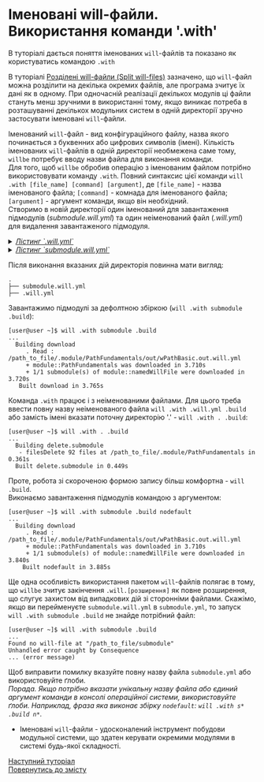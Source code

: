 # Іменовані will-файли. Використання команди '.with'  

В туторіалі дається поняття іменованих `will`-файлів та показано як користуватись командою `.with`

В туторіалі [Розділені will-файли (Split will-files)](SplitWillFile.ukr.md) зазначено, що `will`-файл можна розділити на декілька окремих файлів, але програма зчитує їх дані як в одному. При одночасній реалізації декількох модулів ці файли стануть менш зручними в використанні тому, якщо виникає потреба в розташуванні декількох модульних систем в одній директорії зручно застосувати іменовані  `will`-файли.  

Іменований `will`-файл - вид конфігураційного файлу, назва якого починається з буквенних або цифрових символів (імені). Кількість іменованих `will`-файлів в одній директорії необмежена саме тому, `willbe` потребує вводу назви файла для виконання команди.  
Для того, щоб `willbe` обробив операцію з іменованим файлом потрібно використовувати команду `.with`. Повний синтаксис цієї команди `will .with [file_name] [command] [argument]`, де `[file_name]` - назва іменованого файла; `[command]` - комнада для іменованого файла; `[argument]` - аргумент команди, якщо він необхідний.   
Створимо в новій директорії один іменований для завантаження підмодулів (_submodule.will.yml_) та один неіменований файл (_.will.yml_) для видалення завантаженого підмодуля.  

<details>
    <summary><u><em>Лістинг `.will.yml`</em></u></summary>

```yaml

about :

  name : deleteSubmodule
  description : "To test named will-files"

path :

  fileToDelete :
      path : './.module/PathFundamentals'

step  :

  delete.submodule :
      inherit : predefined.delete
      filePath : path::fileToDelete*


build :

  delete.submodule :
      criterion :
          default : 1
      steps :
          - delete.*

```

</details>

<details>
    <summary><u><em>Лістинг `submodule.will.yml`</em></u></summary>

```yaml
about :

    name : namedWillFile
    description : "To test named will-files"
    version : 0.0.1

submodule :

    PathFundamentals : git+https:///github.com/Wandalen/wPathBasic.git/out/wPathBasic#master

build :

    download :        
      steps :
        - submodules.download
      criterion :
        default : 1

    nodefault :     
      steps :
        - submodules.download

```

</details>

Після виконання вказаних дій директорія повинна мати вигляд:  

```
.
├── submodule.will.yml
├── .will.yml

```

Завантажимо підмодулі за дефолтною збіркою (`will .with submodule .build`):

```
[user@user ~]$ will .with submodule .build
...
  Building download
     . Read : /path_to_file/.module/PathFundamentals/out/wPathBasic.out.will.yml
     + module::PathFundamentals was downloaded in 3.710s
     + 1/1 submodule(s) of module::namedWillFile were downloaded in 3.720s
   Built download in 3.765s

```

Команда `.with` працює і з неіменованими файлами. Для цього треба ввести повну назву неіменованого файла `will .with .will.yml .build` або замість імені вказати поточну директорію '.' - `will .with . .build`:  

```
[user@user ~]$ will .with . .build
...
  Building delete.submodule
   - filesDelete 92 files at /path_to_file/.module/PathFundamentals in 0.361s
  Built delete.submodule in 0.449s

```
Проте, робота зі скороченою формою запису більш комфортна - `will .build`.  
Виконаємо завантаження підмодулів командою з аргументом:

```
[user@user ~]$ will .with submodule .build nodefault
...
  Building download
     . Read : /path_to_file/.module/PathFundamentals/out/wPathBasic.out.will.yml
     + module::PathFundamentals was downloaded in 3.710s
     + 1/1 submodule(s) of module::namedWillFile were downloaded in 3.840s
    Built nodefault in 3.885s

```

Ще одна особливість використання пакетом `will`-файлів полягає в тому, що `willbe` зчитує закінчення `.will.[розширення]` як повне розширення, що слугує захистом від випадкових дій зі сторонніми файлами. Скажімо, якщо ви перейменуєте `submodule.will.yml` в `submodule.yml`, то запуск `will .with submodule .build` не знайде потрібний файл:

```
[user@user ~]$ will .with submodule .build
...
Found no will-file at "/path_to_file/submodule"           
Unhandled error caught by Consequence
... (error message)

```

Щоб виправити помилку вказуйте повну назву файла `submodule.yml` або використовуйте ґлоби.  
_Порада. Якщо потрібно вказати унікальну назву файла або єдиний аргумент команди в консолі операційної системи, використовуйте ґлоби. Наприклад, фраза яка виконає збірку `nodefault`: `will .with s* .build n*`._

- Іменовані `will`-файли - удосконалений інструмент побудови модульної системи, що здатен керувати окремими модулями в системі будь-якої складності.

[Наступний туторіал](UsingEachCommand.ukr.md)  
[Повернутись до змісту](../README.md#tutorials)
